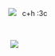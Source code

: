 ![](https://64.media.tumblr.com/6f25161423ee7ab5fbc5907d5d98278c/c0628e9be2da8122-dd/s75x75_c1/a6cfe1f60e9edb69959b1da8d54eda971f49b114.gifv)  ︎︎    ︎︎︎ ︎︎︎︎c+h :3c

︎ ︎︎ ︎︎ ︎︎ ︎︎ ︎︎︎︎ ︎︎ ︎︎ ︎︎

︎︎ ︎![](https://media1.tenor.com/m/qZqAREbgCPgAAAAC/clock-itft-clock-it%27s-time-for-the.gif)

︎ ︎︎ ︎︎ ︎︎ ︎︎ ︎︎︎
